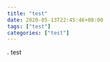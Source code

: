 ```yaml
---
title: "test"
date: 2020-05-13T22:45:46+08:00
tags: ["test"]
categories: ["test"]
---
```


<img src="http://heketong.github.io/donate/aaa.jpg" style="zoom:25%;" />
test
